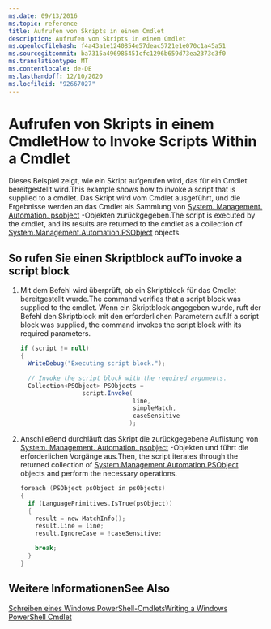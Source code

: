 ```yaml
---
ms.date: 09/13/2016
ms.topic: reference
title: Aufrufen von Skripts in einem Cmdlet
description: Aufrufen von Skripts in einem Cmdlet
ms.openlocfilehash: f4a43a1e1240854e57deac5721e1e070c1a45a51
ms.sourcegitcommit: ba7315a496986451cfc1296b659d73ea2373d3f0
ms.translationtype: MT
ms.contentlocale: de-DE
ms.lasthandoff: 12/10/2020
ms.locfileid: "92667027"
---
```

# <a name="how-to-invoke-scripts-within-a-cmdlet"></a><span data-ttu-id="f1da9-103">Aufrufen von Skripts in einem Cmdlet</span><span class="sxs-lookup"><span data-stu-id="f1da9-103">How to Invoke Scripts Within a Cmdlet</span></span>

<span data-ttu-id="f1da9-104">Dieses Beispiel zeigt, wie ein Skript aufgerufen wird, das für ein Cmdlet bereitgestellt wird.</span><span class="sxs-lookup"><span data-stu-id="f1da9-104">This example shows how to invoke a script that is supplied to a cmdlet.</span></span> <span data-ttu-id="f1da9-105">Das Skript wird vom Cmdlet ausgeführt, und die Ergebnisse werden an das Cmdlet als Sammlung von [System. Management. Automation. psobject](/dotnet/api/System.Management.Automation.PSObject) -Objekten zurückgegeben.</span><span class="sxs-lookup"><span data-stu-id="f1da9-105">The script is executed by the cmdlet, and its results are returned to the cmdlet as a collection of [System.Management.Automation.PSObject](/dotnet/api/System.Management.Automation.PSObject) objects.</span></span>

## <a name="to-invoke-a-script-block"></a><span data-ttu-id="f1da9-106">So rufen Sie einen Skriptblock auf</span><span class="sxs-lookup"><span data-stu-id="f1da9-106">To invoke a script block</span></span>

1. <span data-ttu-id="f1da9-107">Mit dem Befehl wird überprüft, ob ein Skriptblock für das Cmdlet bereitgestellt wurde.</span><span class="sxs-lookup"><span data-stu-id="f1da9-107">The command verifies that a script block was supplied to the cmdlet.</span></span> <span data-ttu-id="f1da9-108">Wenn ein Skriptblock angegeben wurde, ruft der Befehl den Skriptblock mit den erforderlichen Parametern auf.</span><span class="sxs-lookup"><span data-stu-id="f1da9-108">If a script block was supplied, the command invokes the script block with its required parameters.</span></span>

    ```csharp
    if (script != null)
    {
      WriteDebug("Executing script block.");

      // Invoke the script block with the required arguments.
      Collection<PSObject> PSObjects =
                     script.Invoke(
                                   line,
                                   simpleMatch,
                                   caseSensitive
                                  );
    ```

2. <span data-ttu-id="f1da9-109">Anschließend durchläuft das Skript die zurückgegebene Auflistung von [System. Management. Automation. psobject](/dotnet/api/System.Management.Automation.PSObject) -Objekten und führt die erforderlichen Vorgänge aus.</span><span class="sxs-lookup"><span data-stu-id="f1da9-109">Then, the script iterates through the returned collection of [System.Management.Automation.PSObject](/dotnet/api/System.Management.Automation.PSObject) objects and perform the necessary operations.</span></span>

    ```c
    foreach (PSObject psObject in psObjects)
    {
      if (LanguagePrimitives.IsTrue(psObject))
      {
        result = new MatchInfo();
        result.Line = line;
        result.IgnoreCase = !caseSensitive;

        break;
      }
    }

    ```

## <a name="see-also"></a><span data-ttu-id="f1da9-110">Weitere Informationen</span><span class="sxs-lookup"><span data-stu-id="f1da9-110">See Also</span></span>

[<span data-ttu-id="f1da9-111">Schreiben eines Windows PowerShell-Cmdlets</span><span class="sxs-lookup"><span data-stu-id="f1da9-111">Writing a Windows PowerShell Cmdlet</span></span>](./writing-a-windows-powershell-cmdlet.md)
